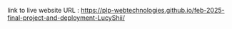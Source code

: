 link to  live website URL : https://plp-webtechnologies.github.io/feb-2025-final-project-and-deployment-LucyShii/